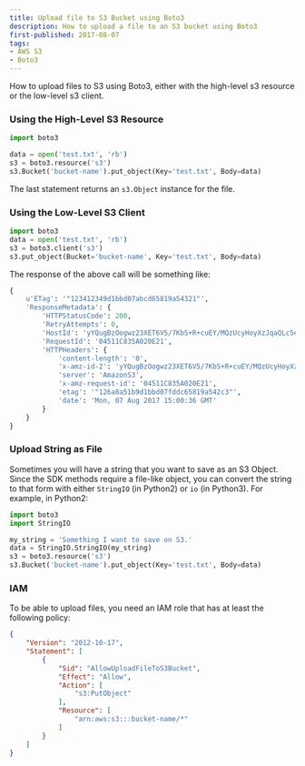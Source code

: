 ```yaml
---
title: Upload file to S3 Bucket using Boto3
description: How to upload a file to an S3 bucket using Boto3
first-published: 2017-08-07
tags:
- AWS S3
- Boto3
---
```


How to upload files to S3 using Boto3, either with the high-level s3 resource or the low-level s3 client.

<!-- read more -->

### Using the High-Level S3 Resource ###

```python
import boto3

data = open('test.txt', 'rb')
s3 = boto3.resource('s3')
s3.Bucket('bucket-name').put_object(Key='test.txt', Body=data)
```

The last statement returns an `s3.Object` instance for the file.

### Using the Low-Level S3 Client ###

```python
import boto3
data = open('test.txt', 'rb')
s3 = boto3.client('s3')
s3.put_object(Bucket='bucket-name', Key='test.txt', Body=data)
```

The response of the above call will be something like:

```python
{
    u'ETag': '"123412349d1bbd07abcd65819a54321"', 
    'ResponseMetadata': {
        'HTTPStatusCode': 200, 
        'RetryAttempts': 0, 
        'HostId': 'yYQugBzOogwz23XET6V5/7KbS+R+cuEY/MQzUcyHoyXzJqaQLc5eK3/RkNiBsXTXyJSyLmasubI=', 
        'RequestId': '04511C835A020E21', 
        'HTTPHeaders': {
            'content-length': '0', 
            'x-amz-id-2': 'yYQugBzOogwz23XET6V5/7KbS+R+cuEY/MQzUcyHoyXzJqaQLc5eK3/RkNiBsXTXyJSyLmasubI=', 
            'server': 'AmazonS3', 
            'x-amz-request-id': '04511C835A020E21', 
            'etag': '"126a8a51b9d1bbd07fddc65819a542c3"', 
            'date': 'Mon, 07 Aug 2017 15:00:36 GMT'
        }
    }
}
```

### Upload String as File ###

Sometimes you will have a string that you want to save as an S3 Object. Since
the SDK methods require a file-like object, you can convert the string to that
form with either `StringIO` (in Python2) or `io` (in Python3). For example, in
Python2:

```python
import boto3
import StringIO

my_string = 'Something I want to save on S3.'
data = StringIO.StringIO(my_string)
s3 = boto3.resource('s3')
s3.Bucket('bucket-name').put_object(Key='test.txt', Body=data)
```

### IAM ###

To be able to upload files, you need an IAM role that has at least the
following policy:

```json
{
    "Version": "2012-10-17",
    "Statement": [
        {
            "Sid": "AllowUploadFileToS3Bucket",
            "Effect": "Allow",
            "Action": [
                "s3:PutObject"
            ],
            "Resource": [
                "arn:aws:s3:::bucket-name/*"
            ]
        }
    ]
}
```
